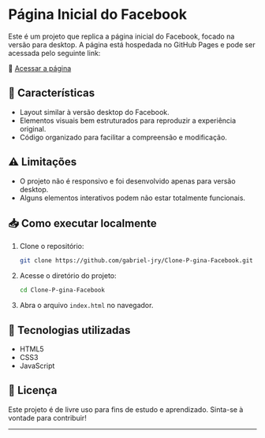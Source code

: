 # Página Inicial do Facebook

Este é um projeto que replica a página inicial do Facebook, focado na versão para desktop. A página está hospedada no GitHub Pages e pode ser acessada pelo seguinte link:

🔗 [Acessar a página](https://gabriel-jry.github.io/Clone-P-gina-Facebook/)

## 📌 Características
- Layout similar à versão desktop do Facebook.
- Elementos visuais bem estruturados para reproduzir a experiência original.
- Código organizado para facilitar a compreensão e modificação.

## ⚠️ Limitações
- O projeto não é responsivo e foi desenvolvido apenas para versão desktop.
- Alguns elementos interativos podem não estar totalmente funcionais.

## 📥 Como executar localmente
1. Clone o repositório:
   ```bash
   git clone https://github.com/gabriel-jry/Clone-P-gina-Facebook.git
   ```
2. Acesse o diretório do projeto:
   ```bash
   cd Clone-P-gina-Facebook
   ```
3. Abra o arquivo `index.html` no navegador.

## 🔧 Tecnologias utilizadas
- HTML5
- CSS3
- JavaScript

## 📜 Licença
Este projeto é de livre uso para fins de estudo e aprendizado. Sinta-se à vontade para contribuir!

---
